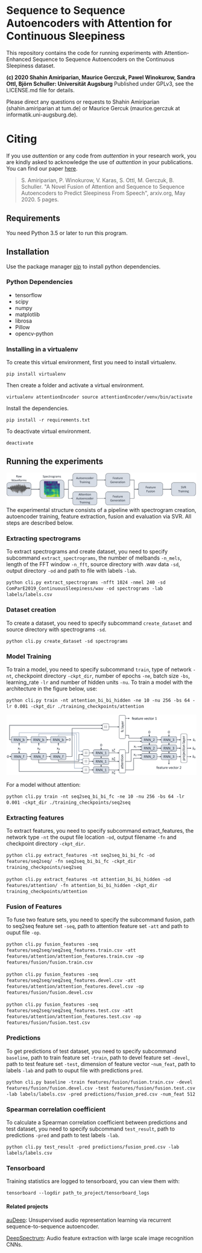 # Sequence to Sequence Autoencoders with Attention for Continuous Sleepiness

This repository contains the code for running experiments with Attention-Enhanced Sequence to Sequence Autoencoders on the Continuous Sleepiness dataset.

**(c) 2020 Shahin Amiriparian, Maurice Gerczuk, Pawel Winokurow, Sandra Ottl, Björn Schuller: Universität Augsburg**
Published under GPLv3, see the LICENSE.md file for details.

Please direct any questions or requests to Shahin Amiriparian (shahin.amiriparian at tum.de) or Maurice Gercuk (maurice.gerczuk at informatik.uni-augsburg.de).

# Citing
If you use *auttention* or any code from *auttention* in your research work, you are kindly asked to acknowledge the use of *auttention* in your publications. You can find our paper [here](https://arxiv.org/pdf/2005.08722).
> S. Amiriparian, P. Winokurow, V. Karas, S. Ottl, M. Gerczuk, B. Schuller. "A Novel Fusion of Attention and Sequence to Sequence Autoencoders to Predict Sleepiness From Speech", arxiv.org, May 2020. 5 pages.


## Requirements

You need Python 3.5 or later to run this program. 

## Installation

Use the package manager [pip](https://pip.pypa.io/en/stable/) to install python dependencies.

### Python Dependencies

- tensorflow
- scipy
- numpy
- matplotlib
- librosa
- Pillow
- opencv-python

### Installing in a virtualenv

 To create this virtual environment, first you need to install virtualenv.
```
pip install virtualenv
```
Then create a folder and activate a virtual environment.
```
virtualenv attentionEncoder source attentionEncoder/venv/bin/activate
```
Install the dependencies.
```
pip install -r requirements.txt
```
To deactivate virtual environment.
```
deactivate
```

## Running the experiments
![Experimental Setup](attention-experimental-setup.png)
The experimental structure consists of a pipeline with spectrogram creation, autoencoder training, feature extraction, fusion and evaluation via SVR. All steps are described below.

### Extracting spectrograms
To extract spectrograms and create dataset, you need to specify subcommand `extract_spectrograms`, the number of melbands `-n_mels`, length of the FFT window `-n_fft`, source directory with .wav data `-sd`, output directory `-od` and path to file with labels `-lab`.
```
python cli.py extract_spectrograms -nfft 1024 -nmel 240 -sd ComParE2019_ContinuousSleepiness/wav -od spectrograms -lab labels/labels.csv
```
### Dataset creation
To create a dataset, you need to specify subcommand `create_dataset` and source directory with spectrograms `-sd`.
```
python cli.py create_dataset -sd spectrograms
```
### Model Training
To train a model, you need to specify subcommand `train`, type of network `-nt`, checkpoint directory `-ckpt_dir`, number of epochs `-ne`, batch size `-bs`, learning_rate `-lr` and number of hidden units `-nu`. To train a model with the architecture in the figure below, use:
```
python cli.py train -nt attention_bi_bi_hidden -ne 10 -nu 256 -bs 64 -lr 0.001 -ckpt_dir ./training_checkpoints/attention
```
![Architecture](attention-architecture.png)



For a model without attention:
```
python cli.py train -nt seq2seq_bi_bi_fc -ne 10 -nu 256 -bs 64 -lr 0.001 -ckpt_dir ./training_checkpoints/seq2seq
```
### Extracting features
To extract features, you need to specify subcommand extract_features, the network type `-nt` the ouput file location `-od`, output filename `-fn` and  checkpoint directory `-ckpt_dir`.
```
python cli.py extract_features -nt seq2seq_bi_bi_fc -od features/seq2seq/ -fn seq2seq_bi_bi_fc -ckpt_dir training_checkpoints/seq2seq

python cli.py extract_features -nt attention_bi_bi_hidden -od features/attention/ -fn attention_bi_bi_hidden -ckpt_dir training_checkpoints/attention

```
### Fusion of Features
To fuse two feature sets, you need to specify the subcommand fusion, path to seq2seq feature set `-seq`, path to attention feature set `-att` and path to ouput file `-op`.
```
python cli.py fusion_features -seq features/seq2seq/seq2seq_features.train.csv -att features/attention/attention_features.train.csv -op features/fusion/fusion.train.csv

python cli.py fusion_features -seq features/seq2seq/seq2seq_features.devel.csv -att features/attention/attention_features.devel.csv -op features/fusion/fusion.devel.csv

python cli.py fusion_features -seq features/seq2seq/seq2seq_features.test.csv -att features/attention/attention_features.test.csv -op features/fusion/fusion.test.csv
```


### Predictions
To get predictions of test dataset, you need to specify subcommand `baseline`, path to train feature set `-train`, path to devel feature set `-devel`, path to test feature set `-test`, dimension of feature vector -`num_feat`, path to labels `-lab` and path to ouput file with predictions `pred`.
```
python cli.py baseline -train features/fusion/fusion.train.csv -devel features/fusion/fusion.devel.csv -test features/fusion/fusion.test.csv -lab labels/labels.csv -pred predictions/fusion_pred.csv -num_feat 512 
```
### Spearman correlation coefficient
To calculate a Spearman correlation coefficient between predictions and test dataset, you need to specify subcommand `test_result`, path to predictions `-pred` and path to test labels `-lab`. 
```
python cli.py test_result -pred predictions/fusion_pred.csv -lab labels/labels.csv
```
### Tensorboard
Training statistics are logged to tensorboard, you can view them with:
```
tensorboard --logdir path_to_project/tensorboard_logs
```


#### Related projects
[auDeep](https://www.github.com/auDeep/auDeep): Unsupervised audio representation learning via recurrent sequence-to-sequence autoencoder.

[DeepSpectrum](https://www.github.com/DeepSpectrum/DeepSpectrum): Audio feature extraction with large scale image recognition CNNs.



